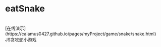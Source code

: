 # eatSnake  
<br>
[在线演示](https://calamus0427.github.io/pages/myProject/game/snake/snake.html)
JS贪吃蛇小游戏